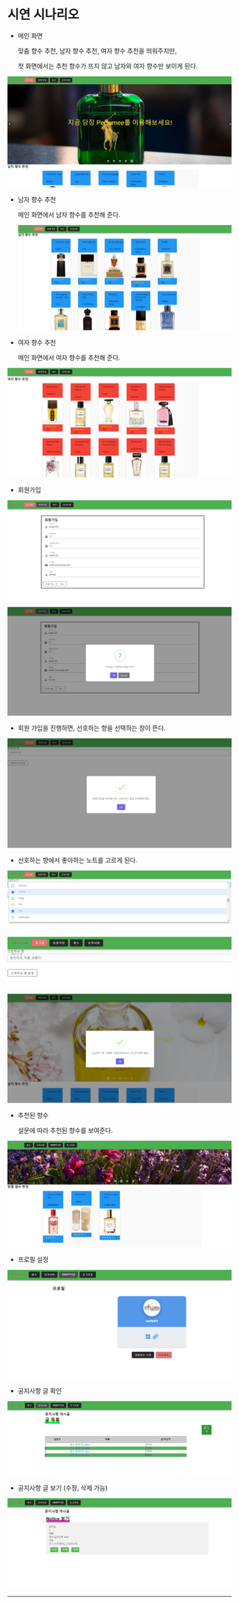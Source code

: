 # 시연 시나리오



- 메인 화면

  맞춤 향수 추천, 남자 향수 추천, 여자 향수 추천을 띄워주지만,

  첫 화면에서는 추천 향수가 뜨지 않고 남자와 여자 향수만 보이게 된다.

![image-20220407152119137](md-images/image-20220407152119137.png)



- 남자 향수 추천

  메인 화면에서 남자 향수를 추천해 준다.

  ![image-20220407152306322](md-images/image-20220407152306322.png)



- 여자 향수 추천

  메인 화면에서 여자 향수를 추천해 준다.

![image-20220407152346156](md-images/image-20220407152346156.png)



- 회원가입

![image-20220407152439752](md-images/image-20220407152439752.png)



![image-20220407152456592](md-images/image-20220407152456592.png)



- 회원 가입을 진행하면, 선호하는 향을 선택하는 창이 뜬다.

![image-20220407152517539](md-images/image-20220407152517539.png)



- 선호하는 향에서 좋아하는 노트를 고르게 된다.

![image-20220407152600134](md-images/image-20220407152600134.png)

![image-20220407152621950](md-images/image-20220407152621950.png)

![image-20220407152638622](md-images/image-20220407152638622.png)



- 추천된 향수

  설문에 따라 추천된 향수를 보여준다.

![image-20220407153128842](md-images/image-20220407153128842.png)



- 프로필 설정

![image-20220407152830451](md-images/image-20220407152830451.png)

- 공지사항 글 확인

![image-20220407152848204](md-images/image-20220407152848204.png)

- 공지사항 글 보기 (수정, 삭제 가능)

![image-20220407152902521](md-images/image-20220407152902521.png)



---

